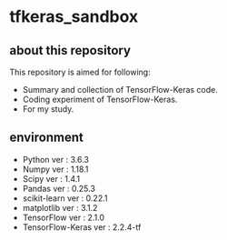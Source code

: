 # tfkeras_sandbox

## about this repository

This repository is aimed for following:

 - Summary and collection of TensorFlow-Keras code.
 - Coding experiment of TensorFlow-Keras.
 - For my study.

## environment

 - Python ver : 3.6.3
 - Numpy ver : 1.18.1
 - Scipy ver : 1.4.1
 - Pandas ver : 0.25.3
 - scikit-learn ver : 0.22.1
 - matplotlib ver : 3.1.2
 - TensorFlow ver : 2.1.0
 - TensorFlow-Keras ver : 2.2.4-tf
